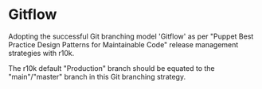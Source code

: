 # Gitflow

Adopting the successful Git branching model 'Gitflow' as per "Puppet Best
Practice Design Patterns for Maintainable Code" release management strategies
with r10k.

The r10k default "Production" branch should be equated to the "main"/"master"
branch in this Git branching strategy.
